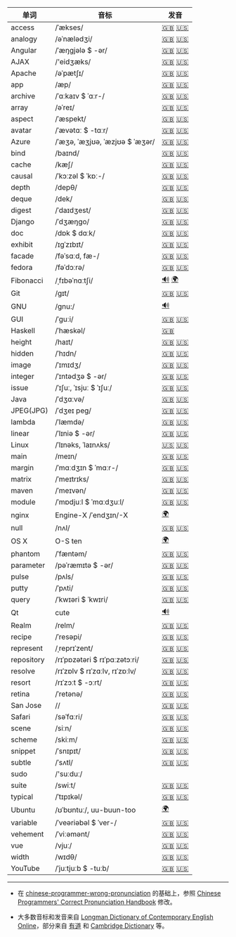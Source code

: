 
| 单词  | 音标 | 发音 |
| ---- | ---- | ---- |
| access | /ˈækses/ | [🇬🇧](http://www.ldoceonline.com/media/english/breProns/brelasdeaccess.mp3) [🇺🇸](http://www.ldoceonline.com/media/english/ameProns/access1.mp3) |
| analogy | /əˈnælədʒi/ | [🇬🇧](http://www.ldoceonline.com/media/english/breProns/analogy0205.mp3) [🇺🇸](http://www.ldoceonline.com/media/english/ameProns/analogy.mp3) |
| Angular | /ˈæŋɡjələ $ -ər/ | [🇬🇧](http://www.ldoceonline.com/media/english/breProns/angular0205.mp3) [🇺🇸](http://www.ldoceonline.com/media/english/ameProns/angular.mp3) |
| AJAX | /'eidʒæks/ | [🇬🇧](http://dict.youdao.com/dictvoice?audio=AJAX&type=1) [🇺🇸](http://dict.youdao.com/dictvoice?audio=AJAX&type=2) |
| Apache | /əˈpætʃɪ/ | [🇬🇧](http://dict.youdao.com/dictvoice?audio=Apache&type=1) [🇺🇸](http://dict.youdao.com/dictvoice?audio=Apache&type=2) |
| app | /æp/ | [🇬🇧](http://www.ldoceonline.com/media/english/breProns/ld5_app.mp3) [🇺🇸](http://www.ldoceonline.com/media/english/ameProns/ld5_app.mp3) | 
| archive | /ˈɑːkaɪv $ ˈɑːr-/ | [🇬🇧](http://www.ldoceonline.com/media/english/breProns/archive_n0205.mp3) [🇺🇸](http://www.ldoceonline.com/media/english/ameProns/laadarchive.mp3) |
| array | /əˈreɪ/ | [🇬🇧](http://www.ldoceonline.com/media/english/breProns/array_n0205.mp3) [🇺🇸](http://www.ldoceonline.com/media/english/ameProns/array1.mp3) |
| aspect | /ˈæspekt/ | [🇬🇧](http://www.ldoceonline.com/media/english/breProns/aspect0205.mp3) [🇺🇸](http://www.ldoceonline.com/media/english/ameProns/aspect.mp3) |
| avatar | /ˈævətɑː $ -tɑːr/ | [🇬🇧](http://www.ldoceonline.com/media/english/breProns/ld41avatar.mp3) [🇺🇸](http://www.ldoceonline.com/media/english/ameProns/avatar.mp3) |
| Azure | /ˈæʒə, ˈæʒjʊə, ˈæzjʊə $ ˈæʒər/ | [🇬🇧](http://www.ldoceonline.com/media/english/breProns/azure0205.mp3) [🇺🇸](http://www.ldoceonline.com/media/english/ameProns/azure.mp3) | 
| bind | /baɪnd/ | [🇬🇧](http://www.ldoceonline.com/media/english/breProns/bind_v0205.mp3) [🇺🇸](http://www.ldoceonline.com/media/english/ameProns/bind1.mp3) |
| cache | /kæʃ/ | [🇬🇧](http://www.ldoceonline.com/media/english/breProns/cache_v0205.mp3) [🇺🇸](http://www.ldoceonline.com/media/english/ameProns/cache.mp3) |
| causal | /ˈkɔːzəl $ ˈkɒː-/ | [🇬🇧](http://www.ldoceonline.com/media/english/breProns/ld41causal.mp3) [🇺🇸](http://www.ldoceonline.com/media/english/ameProns/causal.mp3) |
| depth | /depθ/ | [🇬🇧](http://dict.youdao.com/dictvoice?audio=depth&type=1) [🇺🇸](http://dict.youdao.com/dictvoice?audio=depth&type=2) |
| deque | /dek/ | [🇬🇧](http://dict.youdao.com/dictvoice?audio=deque&type=1) [🇺🇸](http://dict.youdao.com/dictvoice?audio=deque&type=2) |
| digest | /ˈdaɪdʒest/ | [🇬🇧](http://www.ldoceonline.com/media/english/breProns/digest_n0205.mp3) [🇺🇸](http://www.ldoceonline.com/media/english/ameProns/l3digest2.mp3) |
| Django | /ˈdʒæŋɡo/ | [🇬🇧](http://dict.youdao.com/dictvoice?audio=Django&type=1) [🇺🇸]() |
| doc | /dɒk $ dɑːk/ | [🇬🇧](http://www.ldoceonline.com/media/english/breProns/ld41doc.mp3) [🇺🇸](http://www.ldoceonline.com/media/english/ameProns/doc.mp3) |
| exhibit | /ɪɡˈzɪbɪt/ | [🇬🇧](http://www.ldoceonline.com/media/english/breProns/exhibit_v0205.mp3) [🇺🇸](http://www.ldoceonline.com/media/english/ameProns/exhibit1.mp3) |
| facade | /fəˈsɑːd, fæ-/ | [🇬🇧](http://www.ldoceonline.com/media/english/breProns/facade0205.mp3) [🇺🇸](http://www.ldoceonline.com/media/english/ameProns/laadfacade.mp3) |
| fedora | /fəˈdɔːrə/ | [🇬🇧](http://www.ldoceonline.com/media/english/breProns/ld41fedora.mp3) [🇺🇸](http://www.ldoceonline.com/media/english/ameProns/ld41fedora.mp3) |
| Fibonacci | /ˌfɪbəˈnɑːtʃi/ | [🔊](http://static.sfdict.com/dictstatic/dictionary/audio/ahsd/F/F0007900.mp3) [🌍](https://www.youtube.com/watch?v=NqnVgOxz2js) |
| Git | /ɡɪt/ | [🇬🇧](http://www.ldoceonline.com/media/english/breProns/git0205.mp3) [🇺🇸](http://www.ldoceonline.com/media/english/ameProns/ld41git.mp3) |
| GNU | /gnu:/ | [🔊](https://www.gnu.org/audio/gnu-pronunciation.ogg) | 
| GUI | /ˈɡuːi/ | [🇬🇧](http://dict.youdao.com/dictvoice?audio=GUI&type=1) [🇺🇸](http://dict.youdao.com/dictvoice?audio=GUI&type=2) | 
| Haskell | /ˈhæskəl/ | [🇬🇧](http://dict.youdao.com/dictvoice?audio=haskell&type=1) |
| height | /haɪt/ | [🇬🇧](http://www.ldoceonline.com/media/english/breProns/height0205.mp3) [🇺🇸](http://www.ldoceonline.com/media/english/ameProns/height.mp3) |
| hidden | /ˈhɪdn/ | [🇬🇧](http://dict.youdao.com/dictvoice?audio=hidden&type=1) [🇺🇸](http://dict.youdao.com/dictvoice?audio=hidden&type=2) |
| image | /ˈɪmɪdʒ/ | [🇬🇧](http://www.ldoceonline.com/media/english/breProns/image0205.mp3) [🇺🇸](http://www.ldoceonline.com/media/english/ameProns/image.mp3) |
| integer | /ˈɪntədʒə $ -ər/ | [🇬🇧](http://www.ldoceonline.com/media/english/breProns/ld41integer.mp3) [🇺🇸](http://www.ldoceonline.com/media/english/ameProns/integer.mp3) |
| issue | /ˈɪʃuː, ˈɪsjuː $ ˈɪʃuː/ | [🇬🇧](http://www.ldoceonline.com/media/english/breProns/issue_n0205.mp3) [🇺🇸](http://www.ldoceonline.com/media/english/ameProns/issue1.mp3) |
| Java | /ˈdʒɑːvə/ | [🇬🇧](http://www.ldoceonline.com/media/english/breProns/ld41java2.mp3) [🇺🇸](http://www.ldoceonline.com/media/english/ameProns/p028-000006654.mp3) |
| JPEG(JPG) | /ˈdʒeɪ peɡ/ | [🇬🇧](http://www.ldoceonline.com/media/english/breProns/ld42jpeg.mp3) [🇺🇸](http://www.ldoceonline.com/media/english/ameProns/laadjpeg.mp3) |
| lambda | /ˈlæmdə/ | [🇬🇧](http://dict.youdao.com/dictvoice?audio=lambda&type=1) [🇺🇸](http://dict.youdao.com/dictvoice?audio=lambda&type=2) |
| linear | /ˈlɪniə $ -ər/ | [🇬🇧](http://www.ldoceonline.com/media/english/breProns/linear0205.mp3) [🇺🇸](http://www.ldoceonline.com/media/english/ameProns/linear.mp3) |
| Linux | /ˈlɪnəks, ˈlaɪnʌks/ | [🇺🇸](http://dictionary.cambridge.org/zhs/media/english/us_pron/e/eus/eus17/eus17029.mp3) [🇺🇸](http://www.ldoceonline.com/media/english/ameProns/linux1004a.mp3) |
| main | /meɪn/ | [🇬🇧](http://www.ldoceonline.com/media/english/breProns/brelasdemain.mp3) [🇺🇸](http://www.ldoceonline.com/media/english/ameProns/main1.mp3) |
| margin | /ˈmɑːdʒɪn $ ˈmɑːr-/ | [🇬🇧](http://www.ldoceonline.com/media/english/breProns/margin0205.mp3) [🇺🇸](http://www.ldoceonline.com/media/english/ameProns/margin.mp3) |
| matrix | /ˈmeɪtrɪks/ | [🇬🇧](http://www.ldoceonline.com/media/english/breProns/ld41matrix.mp3) [🇺🇸](http://www.ldoceonline.com/media/english/ameProns/matrix.mp3) |
| maven | /ˈmeɪvən/ | [🇬🇧](http://www.ldoceonline.com/media/english/breProns/maven0205.mp3) [🇺🇸](http://www.ldoceonline.com/media/english/ameProns/maven.mp3) |
| module | /ˈmɒdjuːl $ ˈmɑːdʒuːl/ | [🇬🇧](http://www.ldoceonline.com/media/english/breProns/module0205.mp3) [🇺🇸](http://www.ldoceonline.com/media/english/ameProns/module.mp3) |
| nginx | Engine-X /ˈendʒɪn/-X | [🌍](https://www.nginx.com/resources/wiki/community/faq/) |
| null | /nʌl/ | [🇬🇧](http://www.ldoceonline.com/media/english/breProns/ld41null.mp3) [🇺🇸](http://www.ldoceonline.com/media/english/ameProns/null.mp3) |
| OS X | O-S ten | [🌍](https://support.apple.com/kb/TA22541?locale=en_US) |
| phantom | /ˈfæntəm/ | [🇬🇧](http://www.ldoceonline.com/media/english/breProns/brelasdephantom.mp3) [🇺🇸](http://www.ldoceonline.com/media/english/ameProns/phantom.mp3) |
| parameter | /pəˈræmɪtə $ -ər/ | [🇬🇧](http://www.ldoceonline.com/media/english/breProns/parameter0205.mp3) [🇺🇸](http://www.ldoceonline.com/media/english/ameProns/parameter.mp3) |
| pulse | /pʌls/ | [🇬🇧](http://www.ldoceonline.com/media/english/breProns/pulse_n0205.mp3) [🇺🇸](http://www.ldoceonline.com/media/english/ameProns/pulse1.mp3) |
| putty | /ˈpʌti/ | [🇬🇧](http://www.ldoceonline.com/media/english/breProns/putty0205.mp3) [🇺🇸](http://www.ldoceonline.com/media/english/ameProns/putty.mp3) |
| query | /ˈkwɪəri $ ˈkwɪri/ | [🇬🇧](http://www.ldoceonline.com/media/english/breProns/query_n0205.mp3) [🇺🇸](http://www.ldoceonline.com/media/english/ameProns/query1.mp3) |
| Qt | cute | [🔊](http://dict.youdao.com/dictvoice?audio=cute&type=1) |
| Realm | /relm/ | [🇬🇧](http://www.ldoceonline.com/media/english/breProns/realm0205.mp3) [🇺🇸](http://www.ldoceonline.com/media/english/ameProns/realm.mp3) |
| recipe | /ˈresəpi/ | [🇬🇧](http://www.ldoceonline.com/media/english/breProns/recipe0205.mp3) [🇺🇸](http://www.ldoceonline.com/media/english/ameProns/recipe.mp3) |
| represent | /ˌreprɪˈzent/ | [🇬🇧](http://www.ldoceonline.com/media/english/breProns/represent0205.mp3) [🇺🇸](http://www.ldoceonline.com/media/english/ameProns/represent.mp3) |
| repository | /rɪˈpɒzətəri $ rɪˈpɑːzətɔːri/ | [🇬🇧](http://www.ldoceonline.com/media/english/breProns/ld41repository.mp3) [🇺🇸](http://www.ldoceonline.com/media/english/ameProns/repository.mp3) |
| resolve | /rɪˈzɒlv $ rɪˈzɑːlv, rɪˈzɒːlv/ | [🇬🇧](http://www.ldoceonline.com/media/english/breProns/resolve_n0205.mp3) [🇺🇸](http://www.ldoceonline.com/media/english/ameProns/resolve1.mp3) |
| resort | /rɪˈzɔːt $ -ɔːrt/ | [🇬🇧](http://www.ldoceonline.com/media/english/breProns/resort_n0205.mp3) [🇺🇸](http://www.ldoceonline.com/media/english/ameProns/resort1.mp3) |
| retina | /ˈretənə/ | [🇬🇧](http://www.ldoceonline.com/media/english/breProns/retina0205.mp3) [🇺🇸](http://www.ldoceonline.com/media/english/ameProns/retina.mp3) |
| San Jose | // | [🇬🇧](http://dict.youdao.com/dictvoice?audio=San%20Jose&type=1) [🇺🇸](http://dict.youdao.com/dictvoice?audio=San%20Jose&type=2) |
| Safari | /səˈfɑːri/ | [🇬🇧](http://www.ldoceonline.com/media/english/breProns/safari_las2_br.mp3) [🇺🇸](http://www.ldoceonline.com/media/english/ameProns/safari1.mp3) |
| scene | /siːn/ | [🇬🇧](http://www.ldoceonline.com/media/english/breProns/scene0205.mp3) [🇺🇸](http://www.ldoceonline.com/media/english/ameProns/scene.mp3) |
| scheme | /skiːm/ | [🇬🇧](http://www.ldoceonline.com/media/english/breProns/scheme_v0205.mp3) [🇺🇸](http://www.ldoceonline.com/media/english/ameProns/scheme1.mp3) |
| snippet | /ˈsnɪpɪt/ | [🇬🇧](http://www.ldoceonline.com/media/english/breProns/snippet0205.mp3) [🇺🇸](http://www.ldoceonline.com/media/english/ameProns/snippet.mp3) |
| subtle | /ˈsʌtl/ | [🇬🇧](http://www.ldoceonline.com/media/english/breProns/subtle0205.mp3) [🇺🇸](http://www.ldoceonline.com/media/english/ameProns/subtle.mp3) |
| sudo | /'suːduː/ |  |
| suite | /swiːt/ | [🇬🇧](http://www.ldoceonline.com/media/english/breProns/suite0205.mp3) [🇺🇸](http://www.ldoceonline.com/media/english/ameProns/suite.mp3) |
| typical | /ˈtɪpɪkəl/ | [🇬🇧](http://www.ldoceonline.com/media/english/breProns/typical0205.mp3) [🇺🇸](http://www.ldoceonline.com/media/english/ameProns/typical.mp3) |
| Ubuntu | /ʊˈbʊntuː/, uu-buun-too | [🌍](https://www.youtube.com/watch?v=CP8CNp-vksc) |
| variable | /ˈveəriəbəl $ ˈver-/ | [🇬🇧](http://www.ldoceonline.com/media/english/breProns/variable_adj0205.mp3) [🇺🇸](http://www.ldoceonline.com/media/english/ameProns/l3variable.mp3) |
| vehement | /ˈviːəmənt/ | [🇬🇧](http://www.ldoceonline.com/media/english/breProns/vehement0205.mp3) [🇺🇸](http://www.ldoceonline.com/media/english/ameProns/vehement.mp3) |
| vue | /vjuː/ | [🇬🇧](http://dict.youdao.com/dictvoice?audio=vue&type=1) [🇺🇸](http://dict.youdao.com/dictvoice?audio=vue&type=2) |
| width | /wɪdθ/ | [🇬🇧](http://www.ldoceonline.com/media/english/breProns/width0205.mp3) [🇺🇸](http://www.ldoceonline.com/media/english/ameProns/width.mp3) |
| YouTube | /ˈjuːtjuːb $ -tuːb/ | [🇬🇧](http://www.ldoceonline.com/media/english/breProns/lpd_youtube.mp3) [🇺🇸](http://www.ldoceonline.com/media/english/ameProns/lpd_youtube.mp3) |

----
* 在 [chinese-programmer-wrong-pronunciation](https://github.com/shimohq/chinese-programmer-wrong-pronunciation) 的基础上，参照 [Chinese Programmers' Correct Pronunciation Handbook](https://github.com/lilydjwg/chinese-programmers-correct-pronunciations-handbook) 修改。

* 大多数音标和发音来自 [Longman Dictionary of Contemporary English Online](http://www.ldoceonline.com/)，部分来自 [有道](http://dict.youdao.com/) 和 [Cambridge Dictionary](http://dictionary.cambridge.org/zhs/) 等。

